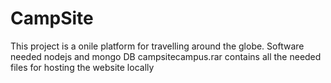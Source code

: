 # CampSite
This project is a onile platform for travelling around the globe.
Software needed nodejs and mongo DB
campsitecampus.rar contains all the needed files for hosting the website locally
